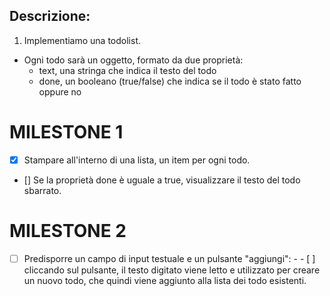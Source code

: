 ## Descrizione:

1. Implementiamo una todolist.
- Ogni todo sarà un oggetto, formato da due proprietà:
    - text, una stringa che indica il testo del todo
    - done, un booleano (true/false) che indica se il todo è stato fatto oppure no

# MILESTONE 1
- [x] Stampare all'interno di una lista, un item per ogni todo.
- [] Se la proprietà done è uguale a true, visualizzare il testo del todo sbarrato.

# MILESTONE 2
- [ ] Predisporre un campo di input testuale e un pulsante "aggiungi": - - [ ] cliccando sul pulsante, il testo digitato viene letto e utilizzato per creare un nuovo todo, che quindi viene aggiunto alla lista dei todo esistenti.